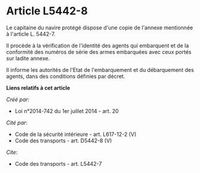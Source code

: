 # Article L5442-8

Le capitaine du navire protégé dispose d'une copie de l'annexe mentionnée à l'article L. 5442-7. 

Il procède à la vérification de l'identité des agents qui embarquent et de la conformité des numéros de série des armes
embarquées avec ceux portés sur ladite annexe. 

Il informe les autorités de l'Etat de l'embarquement et du débarquement des agents, dans des conditions définies par décret.

**Liens relatifs à cet article**

_Créé par_:

  - Loi n°2014-742 du 1er juillet 2014 - art. 20

_Cité par_:

  - Code de la sécurité intérieure - art. L617-12-2 (V)
  - Code des transports - art. D5442-8 (V)

_Cite_:

  - Code des transports - art. L5442-7
